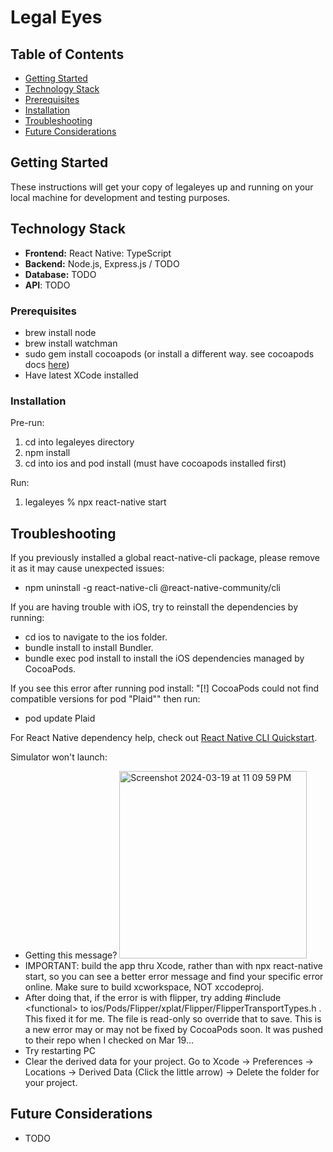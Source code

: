

# Legal Eyes

## Table of Contents
- [Getting Started](#getting-started)
- [Technology Stack](#technology-stack)
- [Prerequisites](#prerequisites)
- [Installation](#installation)
- [Troubleshooting](#troubleshooting)
- [Future Considerations](#future-considerations)

## Getting Started
These instructions will get your copy of legaleyes up and running on your local machine for development and testing purposes. 

## Technology Stack

- **Frontend:** React Native: TypeScript
- **Backend:** Node.js, Express.js / TODO
- **Database:** TODO
- **API**: TODO

### Prerequisites
  - brew install node
  - brew install watchman
  - sudo gem install cocoapods (or install a different way. see cocoapods docs [here](https://guides.cocoapods.org/using/getting-started.html))
  - Have latest XCode installed

### Installation
Pre-run:
1. cd into legaleyes directory
2. npm install
3. cd into ios and pod install (must have cocoapods installed first)

Run:
1. legaleyes % npx react-native start

## Troubleshooting

If you previously installed a global react-native-cli package, please remove it as it may cause unexpected issues:
  - npm uninstall -g react-native-cli @react-native-community/cli

If you are having trouble with iOS, try to reinstall the dependencies by running:
  - cd ios to navigate to the ios folder.
  - bundle install to install Bundler.
  - bundle exec pod install to install the iOS dependencies managed by CocoaPods.

If you see this error after running pod install: "[!] CocoaPods could not find compatible versions for pod "Plaid"" then run:
  - pod update Plaid

For React Native dependency help, check out [React Native CLI Quickstart](https://reactnative.dev/docs/environment-setup).

Simulator won't launch:
- Getting this message? <img width="300" alt="Screenshot 2024-03-19 at 11 09 59 PM" src="https://github.com/Summely/Sumly-Mob/assets/134799184/2586a069-44b7-4c47-b4ac-203a02ff2b72">
- IMPORTANT: build the app thru Xcode, rather than with npx react-native start, so you can see a better error message and find your specific error online. Make sure to build xcworkspace, NOT xccodeproj.
- After doing that, if the error is with flipper, try adding #include \<functional\> to ios/Pods/Flipper/xplat/Flipper/FlipperTransportTypes.h . This fixed it for me. The file is read-only so override that to save. This is a new error may or may not be fixed by CocoaPods soon. It was pushed to their repo when I checked on Mar 19...
- Try restarting PC
- Clear the derived data for your project. Go to Xcode -> Preferences -> Locations -> Derived Data (Click the little arrow) -> Delete the folder for your project.
  
## Future Considerations
  - TODO
